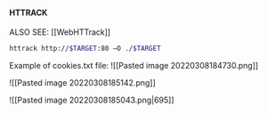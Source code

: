 #### HTTRACK

ALSO SEE:  [[WebHTTrack]]

```bash - kali
httrack http://$TARGET:80 –O ./$TARGET
```

Example of cookies.txt file:
![[Pasted image 20220308184730.png]]

![[Pasted image 20220308185142.png]]

![[Pasted image 20220308185043.png|695]]